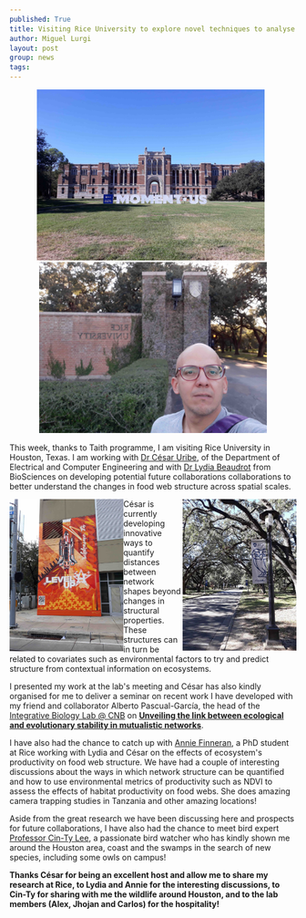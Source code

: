 ```yaml
---
published: True
title: Visiting Rice University to explore novel techniques to analyse food webs across scales
author: Miguel Lurgi
layout: post
group: news
tags: 
---
```


<p style="text-align:center;"><img src="/static/img/news/2024_Rice-2.jpg" alt="Rice" class="img-fluid" width="400"> &nbsp; <img src="/static/img/news/2024_Rice-4.jpg" alt="Rice" class="img-fluid" width="400"> </p>

This week, thanks to Taith programme, I am visiting Rice University in Houston, Texas. I am working with [Dr César Uribe](https://cauribe.rice.edu/), of the Department of Electrical and Computer Engineering and with [Dr Lydia Beaudrot](https://lydiabeaudrot.weebly.com/) from BioSciences on developing potential future collaborations collaborations to better understand the changes in food web structure across spatial scales.

<img style="float: right;" src="/static/img/news/2024_Rice-1.jpg" alt="Rice" class="img-fluid" width="200">

<img style="float: left;" src="/static/img/news/2024_Rice-3.jpg" alt="Houston" class="img-fluid" width="200">

César is currently developing innovative ways to quantify distances between network shapes beyond changes in structural properties. These structures can in turn be related to covariates such as environmental factors to try and predict structure from contextual information on ecosystems.

I presented my work at the lab's meeting and César has also kindly organised for me to deliver a seminar on recent work I have developed with my friend and collaborator Alberto Pascual-García, the head of the [Integrative Biology Lab @ CNB](https://apascualgarcia.github.io/) on [**Unveiling the link between ecological and evolutionary stability in mutualistic networks**](https://events.rice.edu/event/376788-ece-seminar-unveiling-the-link-between-ecological).

I have also had the chance to catch up with [Annie Finneran](https://anniefinneran.weebly.com/), a PhD student at Rice working with Lydia and César on the effects of ecosystem's productivity on food web structure. We have had a couple of interesting discussions about the ways in which network structure can be quantified and how to use environmental metrics of productivity such as NDVI to assess the effects of habitat productivity on food webs. She does amazing camera trapping studies in Tanzania and other amazing locations!

Aside from the great research we have been discussing here and prospects for future collaborations, I have also had the chance to meet bird expert [Professor Cin-Ty Lee](https://profiles.rice.edu/faculty/cin-ty-lee), a passionate bird watcher who has kindly shown me around the Houston area, coast and the swamps in the search of new species, including some owls on campus!

**Thanks César for being an excellent host and allow me to share my research at Rice, to Lydia and Annie for the interesting discussions, to Cin-Ty for sharing with me the wildlife around Houston, and to the lab members (Alex, Jhojan and Carlos) for the hospitality!** 
